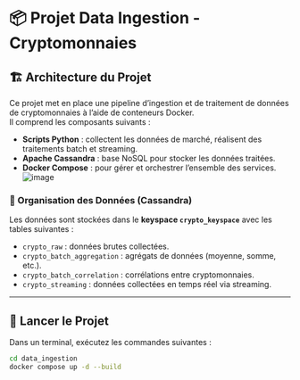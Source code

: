 # 📦 Projet Data Ingestion - Cryptomonnaies

## 🏗️ Architecture du Projet

Ce projet met en place une pipeline d’ingestion et de traitement de données de cryptomonnaies à l’aide de conteneurs Docker.  
Il comprend les composants suivants :

- **Scripts Python** : collectent les données de marché, réalisent des traitements batch et streaming.
- **Apache Cassandra** : base NoSQL pour stocker les données traitées.
- **Docker Compose** : pour gérer et orchestrer l’ensemble des services.
![image](https://github.com/user-attachments/assets/7cd8a9d1-7dcd-4864-a3e1-e07cf0967b5f)


### 📁 Organisation des Données (Cassandra)

Les données sont stockées dans le **keyspace `crypto_keyspace`** avec les tables suivantes :

- `crypto_raw` : données brutes collectées.
- `crypto_batch_aggregation` : agrégats de données (moyenne, somme, etc.).
- `crypto_batch_correlation` : corrélations entre cryptomonnaies.
- `crypto_streaming` : données collectées en temps réel via streaming.

---

## 🚀 Lancer le Projet

Dans un terminal, exécutez les commandes suivantes :

```bash
cd data_ingestion
docker compose up -d --build
